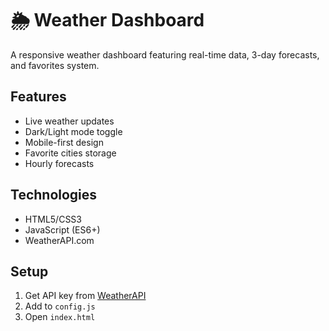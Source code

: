 # 🌦️ Weather Dashboard

A responsive weather dashboard featuring real-time data, 3-day forecasts, and favorites system.

## Features
- Live weather updates
- Dark/Light mode toggle
- Mobile-first design
- Favorite cities storage
- Hourly forecasts

## Technologies
- HTML5/CSS3
- JavaScript (ES6+)
- WeatherAPI.com

## Setup
1. Get API key from [WeatherAPI](https://www.weatherapi.com/)
2. Add to `config.js`
3. Open `index.html`

